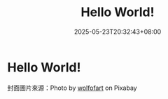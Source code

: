 ﻿---
title: "Hello World!"
date: 2025-05-23T20:32:43+08:00
categories: []
tags: []
draft: false
cover: 
  image: "images/hello-world/article-cover.png"
  alt: "Universe"
description: "My first article."
---
# Hello World!

封面圖片來源：Photo by [wolfofart](https://pixabay.com/users/wolfofart-44055937/) on Pixabay